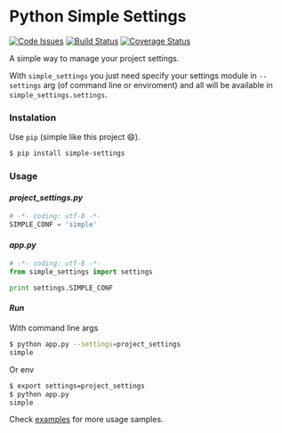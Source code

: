 Python Simple Settings
======================
[![Code Issues](http://www.quantifiedcode.com/api/v1/project/1b5307f0f1584c3b9c736f976b57e973/badge.svg)](http://www.quantifiedcode.com/app/project/1b5307f0f1584c3b9c736f976b57e973)
[![Build Status](https://travis-ci.org/drgarcia1986/simple-settings.svg)](https://travis-ci.org/drgarcia1986/simple-settings)
[![Coverage Status](https://coveralls.io/repos/drgarcia1986/simple-settings/badge.svg)](https://coveralls.io/r/drgarcia1986/simple-settings)

A simple way to manage your project settings.

With `simple_settings` you just need specify your settings module in `--settings` arg (of command line or enviroment) and all will be available in `simple_settings.settings`.

### Instalation
Use `pip` (simple like this project :smile:).

```bash
$ pip install simple-settings
```

### Usage
#### _project_settings.py_
```python
# -*- coding: utf-8 -*-
SIMPLE_CONF = 'simple'
```
#### _app.py_
```python
# -*- coding: utf-8 -*-
from simple_settings import settings

print settings.SIMPLE_CONF
```
#### _Run_
With command line args
```bash
$ python app.py --settings=project_settings
simple
```
Or env
```bash
$ export settings=project_settings
$ python app.py
simple
```
Check [examples](https://github.com/drgarcia1986/simple-settings/tree/master/examples) for more usage samples.
